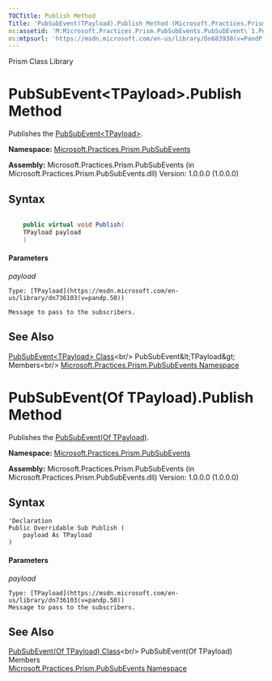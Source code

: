 ```yaml
---
TOCTitle: Publish Method
Title: 'PubSubEvent(TPayload).Publish Method (Microsoft.Practices.Prism.PubSubEvents)'
ms:assetid: 'M:Microsoft.Practices.Prism.PubSubEvents.PubSubEvent\`1.Publish(\`0)'
ms:mtpsurl: 'https://msdn.microsoft.com/en-us/library/Dn683930(v=PandP.50)'
---
```


Prism Class Library

# PubSubEvent&lt;TPayload&gt;.Publish Method

Publishes the [PubSubEvent&lt;TPayload&gt;](https://msdn.microsoft.com/en-us/library/dn736103(v=pandp.50)).

**Namespace:** [Microsoft.Practices.Prism.PubSubEvents](https://msdn.microsoft.com/en-us/library/microsoft.practices.prism.pubsubevents(v=pandp.50))

**Assembly:** Microsoft.Practices.Prism.PubSubEvents (in Microsoft.Practices.Prism.PubSubEvents.dll) Version: 1.0.0.0 (1.0.0.0)

## Syntax

```C#

	public virtual void Publish(
	TPayload payload
	)

```
#### Parameters

*payload*
	
	Type: [TPayload](https://msdn.microsoft.com/en-us/library/dn736103(v=pandp.50))
	
	Message to pass to the subscribers.

## See Also

[PubSubEvent&lt;TPayload&gt; Class](https://msdn.microsoft.com/en-us/library/dn736103(v=pandp.50))<br/>
PubSubEvent&lt;TPayload&gt; Members<br/>
[Microsoft.Practices.Prism.PubSubEvents Namespace](https://msdn.microsoft.com/en-us/library/microsoft.practices.prism.pubsubevents(v=pandp.50))

# PubSubEvent(Of TPayload).Publish Method

Publishes the [PubSubEvent(Of TPayload)](https://msdn.microsoft.com/en-us/library/dn736103(v=pandp.50)).

**Namespace:** [Microsoft.Practices.Prism.PubSubEvents](https://msdn.microsoft.com/en-us/library/microsoft.practices.prism.pubsubevents(v=pandp.50))


**Assembly:** Microsoft.Practices.Prism.PubSubEvents (in Microsoft.Practices.Prism.PubSubEvents.dll) Version: 1.0.0.0 (1.0.0.0)

## Syntax

```VB
'Declaration
Public Overridable Sub Publish ( 
	payload As TPayload
)
```

#### Parameters
*payload*

	Type: [TPayload](https://msdn.microsoft.com/en-us/library/dn736103(v=pandp.50))
	Message to pass to the subscribers.

## See Also

[PubSubEvent(Of TPayload) Class](https://msdn.microsoft.com/en-us/library/dn736103(v=pandp.50))<br/>
PubSubEvent(Of TPayload) Members<br/>
[Microsoft.Practices.Prism.PubSubEvents Namespace](https://msdn.microsoft.com/en-us/library/microsoft.practices.prism.pubsubevents(v=pandp.50))
